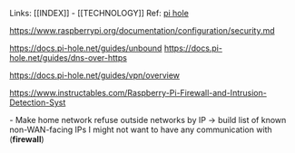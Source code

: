 Links: [[INDEX]] - [[TECHNOLOGY]]
Ref: [pi hole](https://pi-hole.net)

https://www.raspberrypi.org/documentation/configuration/security.md

https://docs.pi-hole.net/guides/unbound
https://docs.pi-hole.net/guides/dns-over-https


https://docs.pi-hole.net/guides/vpn/overview

https://www.instructables.com/Raspberry-Pi-Firewall-and-Intrusion-Detection-Syst

\- Make home network refuse outside networks by IP -> build list of known non-WAN-facing IPs I might not want to have any communication with (**firewall**) 

